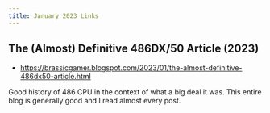 ```yaml
---
title: January 2023 Links
---
```


## The (Almost) Definitive 486DX/50 Article (2023)

* <https://brassicgamer.blogspot.com/2023/01/the-almost-definitive-486dx50-article.html>

Good history of 486 CPU in the context of what a big deal it was. This entire blog is generally good and I read almost every post.


